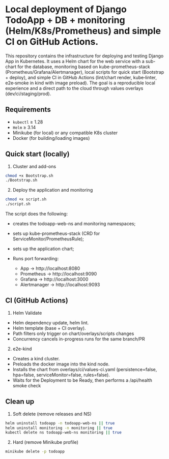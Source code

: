 # Local deployment of Django TodoApp + DB + monitoring (Helm/K8s/Prometheus) and simple CI on GitHub Actions.
This repository contains the infrastructure for deploying and testing Django App in Kubernetes. It uses a Helm chart for the web service with a sub-chart for the database, monitoring based on kube-prometheus-stack (Prometheus/Grafana/Alertmanager), local scripts for quick start (Bootstrap + deploy), and simple CI in GitHub Actions (lint/chart render, kube‑linter, e2e‑smoke in kind with image preload). The goal is a reproducible local experience and a direct path to the cloud through values overlays (dev/ci/staging/prod).

## Requirements

- `kubectl` ≥ 1.28
- `Helm` ≥ 3.14
- Minikube (for local) or any compatible K8s cluster
- Docker (for building/loading images)


## Quick start (locally)

1) Cluster and add-ons

```bash
chmod +x Bootstrap.sh
./Bootstrap.sh
```

2) Deploy the application and monitoring

```bash
chmod +x script.sh
./script.sh
```

The script does the following:

- creates the todoapp-web-ns and monitoring namespaces;
- sets up kube-prometheus-stack (CRD for ServiceMonitor/PrometheusRule);
- sets up the application chart;

- Runs port forwarding:
  - App → http://localhost:8080
  - Prometheus → http://localhost:9090
  - Grafana → http://localhost:3000
  - Alertmanager → http://localhost:9093


## CI (GitHub Actions)

1) Helm Validate

- Helm dependency update, helm lint.
- Helm template (base + CI overlay).
- Path filters only trigger on chart/overlays/scripts changes
- Сoncurrency cancels in-progress runs for the same branch/PR

2) e2e-kind

- Creates a kind cluster.
- Preloads the docker image into the kind node.
- Installs the chart from overlays/ci/values-ci.yaml (persistence=false, hpa=false, serviceMonitor=false, rules=false).
- Waits for the Deployment to be Ready, then performs a /api/health smoke check


## Clean up

1) Soft delete (remove releases and NS)
```bash
helm uninstall todoapp -n todoapp-web-ns || true
helm uninstall monitoring -n monitoring || true
kubectl delete ns todoapp-web-ns monitoring || true
```

2) Hard (remove Minikube profile)
```bash
minikube delete -p todoapp
```









